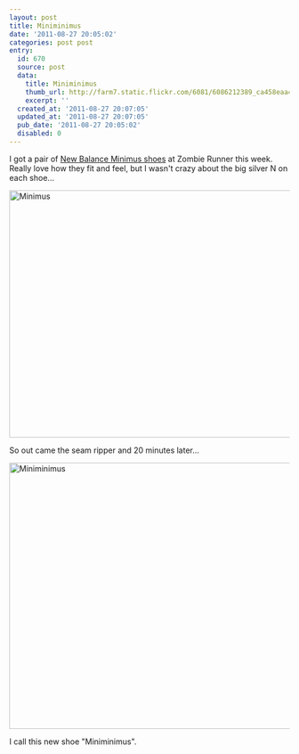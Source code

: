 ```yaml
---
layout: post
title: Miniminimus
date: '2011-08-27 20:05:02'
categories: post post
entry:
  id: 670
  source: post
  data:
    title: Miniminimus
    thumb_url: http://farm7.static.flickr.com/6081/6086212389_ca458eaa43_s.jpg
    excerpt: ''
  created_at: '2011-08-27 20:07:05'
  updated_at: '2011-08-27 20:07:05'
  pub_date: '2011-08-27 20:05:02'
  disabled: 0
---
```

I got a pair of <a href="http://www.zombierunner.com/store/brands/new_balance/minimalist_shoes/">New Balance Minimus shoes</a> at Zombie Runner this week.  Really love how they fit and feel, but I wasn't crazy about the big silver N on each shoe...

<p>
<a href="http://www.flickr.com/photos/thenobot/6086760886/" title="Minimus by thenobot, on Flickr"><img src="http://farm7.static.flickr.com/6077/6086760886_4af23717de_z.jpg" width="611" height="444" alt="Minimus"></a>
</p>

So out came the seam ripper and 20 minutes later...

<p>
<a href="http://www.flickr.com/photos/thenobot/6086212389/" title="Miniminimus by thenobot, on Flickr"><img src="http://farm7.static.flickr.com/6081/6086212389_ca458eaa43_z.jpg" width="640" height="478" alt="Miniminimus"></a>
</p>

I call this new shoe "Miniminimus".
